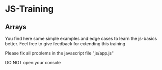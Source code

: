 # JS-Training
## Arrays

You find here some simple examples and edge cases to learn the js-basics better.
Feel free to give feedback for extending this training.

Please fix all problems in the javascript file "js/app.js"

DO NOT open your console